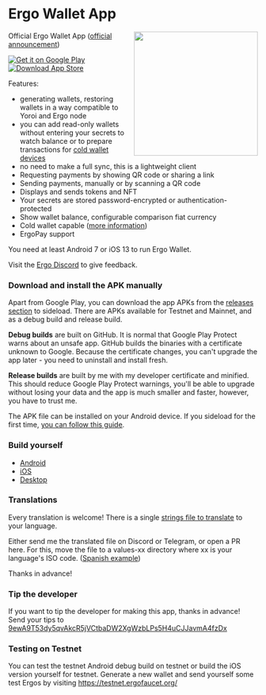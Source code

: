 # Ergo Wallet App

<img src="https://user-images.githubusercontent.com/26038055/131368542-0e401c2c-35e4-449c-8423-ea259b39614b.png" align="right"  width="250">

Official Ergo Wallet App ([official announcement](https://ergoplatform.org/en/blog/2021-07-29-ergo-for-android-released/))

<a href="https://play.google.com/store/apps/details?id=org.ergoplatform.android"><img alt="Get it on Google Play" src="https://user-images.githubusercontent.com/11427267/75923897-483f3b00-5e66-11ea-8ec7-e86887afea51.png"></a>
<a href="https://testflight.apple.com/join/MRyG2qfm"><img alt="Download App Store" src="https://user-images.githubusercontent.com/11427267/75923896-47a6a480-5e66-11ea-87c1-3ec73ebcf7a5.png"></a>

Features:
* generating wallets, restoring wallets in a way compatible to Yoroi and Ergo node
* you can add read-only wallets without entering your secrets to watch balance or to prepare transactions for [cold wallet devices](https://github.com/ergoplatform/ergo-wallet-app/wiki/Cold-wallet)
* no need to make a full sync, this is a lightweight client
* Requesting payments by showing QR code or sharing a link
* Sending payments, manually or by scanning a QR code
* Displays and sends tokens and NFT
* Your secrets are stored password-encrypted or authentication-protected
* Show wallet balance, configurable comparison fiat currency
* Cold wallet capable ([more information](https://github.com/ergoplatform/ergo-wallet-app/wiki/Cold-wallet))
* ErgoPay support

You need at least Android 7 or iOS 13 to run Ergo Wallet.

Visit the [Ergo Discord](https://discord.gg/kj7s7nb) to give feedback.

### Download and install the APK manually

Apart from Google Play, you can download the app APKs from the [releases section](https://github.com/ergoplatform/ergo-wallet-app/releases) to sideload.
There are APKs available for Testnet and Mainnet, and as a debug build and release build.

**Debug builds** are built on GitHub.
It is normal that Google Play Protect warns about
an unsafe app. GitHub builds the binaries with a certificate unknown to Google.
Because the certificate changes, you can't upgrade the app later - you need to uninstall and install fresh.

**Release builds** are built by me with my developer certificate and minified. This should reduce
Google Play Protect warnings, you'll be able to upgrade without losing your data and the app is
much smaller and faster, however, you have to trust me.

The APK file can be installed on your Android device. If you sideload for the first time,
[you can follow this guide](https://www.xda-developers.com/sideload-apps-how-to/).

### Build yourself

* [Android](android/BUILD.md)
* [iOS](ios/BUILD.md)
* [Desktop](desktop/BUILD.md)

### Translations

Every translation is welcome! There is a single 
[strings file to translate](https://github.com/ergoplatform/ergo-wallet-app/blob/develop/android/src/main/res/values/strings.xml) 
to your language.

Either send me the translated file on Discord or Telegram, or open a PR here. For this, move the 
file to a values-xx directory where xx is your language's ISO code. 
([Spanish example](https://github.com/ergoplatform/ergo-wallet-app/tree/develop/android/src/main/res/values-es))

Thanks in advance!

### Tip the developer

If you want to tip the developer for making this app, thanks in advance! Send your tips to
[9ewA9T53dy5qvAkcR5jVCtbaDW2XgWzbLPs5H4uCJJavmA4fzDx](https://explorer.ergoplatform.com/payment-request?address=9ewA9T53dy5qvAkcR5jVCtbaDW2XgWzbLPs5H4uCJJavmA4fzDx&amount=0&description=)

### Testing on Testnet
You can test the testnet Android debug build on testnet or build the iOS version yourself for testnet. Generate a new wallet and send
yourself some test Ergos by visiting https://testnet.ergofaucet.org/

